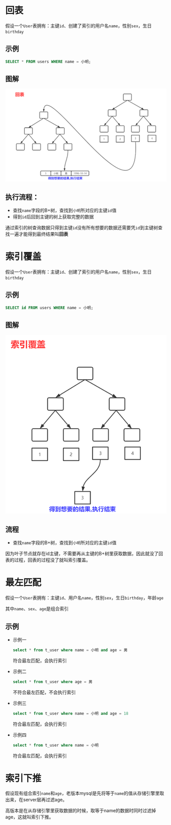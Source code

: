 # 回表

假设一个`User`表拥有：主键`id`、创建了索引的用户名`name`，性别`sex`，生日`birthday`

## 示例

```sql
SELECT * FROM users WHERE name = 小明;
```

## 图解

![image-20200604215136675](../../image/image-20200604215136675.png)

## 执行流程：

- 查找`name`字段的B+树，查找到`小明`所对应的主键`id`值
- 得到`id`后回到主键的树上获取完整的数据

通过索引的树查询数据只得到主键`id`没有所有想要的数据还需要凭`id`到主键树查找一遍才能得到最终结果叫**回表**

# 索引覆盖

假设一个`User`表拥有：主键`id`、创建了索引的用户名`name`，性别`sex`，生日`birthday`

## 示例

```sql
SELECT id FROM users WHERE name = 小明;
```



## 图解

![image-20200604215254611](../../image/image-20200604215254611.png)

## 流程

- 查找`name`字段的B+树，查找到`小明`所对应的主键`id`值

因为叶子节点就存在id主键，不需要再从主键的B+树里获取数据，因此就没了回表的过程，回表的过程没了就叫索引覆盖。





# 最左匹配

假设一个`User`表拥有：主键`id`、用户名`name`，性别`sex`，生日`birthday`，年龄`age`

其中`name`、`sex`、`age`是组合索引

## 示例

- 示例一

  ```sql
  select * from t_user where name = 小明 and age = 男
  ```

  符合最左匹配，会执行索引

- 示例二

  ```sql
  select * from t_user where age = 男
  ```

  不符合最左匹配，不会执行索引

- 示例三

  ```sql
  select * from t_user where name = 小明 and age = 18
  ```

  符合最左匹配，会执行索引

- 示例四

  ```sql
  select * from t_user where name = 小明
  ```

  符合最左匹配，会执行索引

# 索引下推

假设现有组合索引`name`和`age`，老版本mysql是先将等于`name`的值从存储引擎里取出来，在server层再过滤age。

高版本是在从存储引擎里获取数据的时候，取等于name的数据时同时过滤掉age，这就叫索引下推。